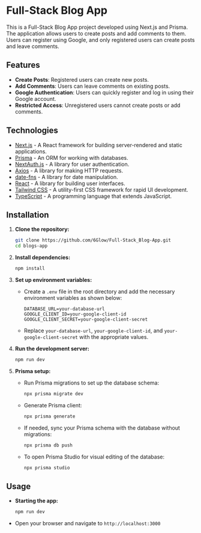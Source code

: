 # Full-Stack Blog App

This is a Full-Stack Blog App project developed using Next.js and Prisma. The application allows users to create posts and add comments to them. Users can register using Google, and only registered users can create posts and leave comments.


## Features

- **Create Posts**: Registered users can create new posts.
- **Add Comments**: Users can leave comments on existing posts.
- **Google Authentication**: Users can quickly register and log in using their Google account.
- **Restricted Access**: Unregistered users cannot create posts or add comments.


## Technologies

- [Next.js](https://nextjs.org/) - A React framework for building server-rendered and static applications.
- [Prisma](https://www.prisma.io/) - An ORM for working with databases.
- [NextAuth.js](https://next-auth.js.org/) - A library for user authentication.
- [Axios](https://axios-http.com/) - A library for making HTTP requests.
- [date-fns](https://date-fns.org/) - A library for date manipulation.
- [React](https://reactjs.org/) - A library for building user interfaces.
- [Tailwind CSS](https://tailwindcss.com/) - A utility-first CSS framework for rapid UI development.
- [TypeScript](https://www.typescriptlang.org/) - A programming language that extends JavaScript.


## Installation

1. **Clone the repository:**
    ```sh
    git clone https://github.com/6Glow/Full-Stack_Blog-App.git
    cd blogs-app
    ```

2. **Install dependencies:**
    ```sh
    npm install
    ```

3. **Set up environment variables:**
    - Create a `.env` file in the root directory and add the necessary environment variables as shown below:
      ```env
      DATABASE_URL=your-database-url
      GOOGLE_CLIENT_ID=your-google-client-id
      GOOGLE_CLIENT_SECRET=your-google-client-secret
      ```
    - Replace `your-database-url`, `your-google-client-id`, and `your-google-client-secret` with the appropriate values.

4. **Run the development server:**
    ```sh
    npm run dev
    ```

5. **Prisma setup:**
    - Run Prisma migrations to set up the database schema:
      ```sh
      npx prisma migrate dev
      ```
    - Generate Prisma client:
      ```sh
      npx prisma generate
      ```
    - If needed, sync your Prisma schema with the database without migrations:
      ```sh
      npx prisma db push
      ```
    - To open Prisma Studio for visual editing of the database:
      ```sh
      npx prisma studio

## Usage

- **Starting the app:**
    ```sh
    npm run dev
    ```
- Open your browser and navigate to `http://localhost:3000`




